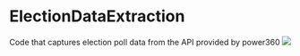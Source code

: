 # ElectionDataExtraction
Code that captures election poll data from the API provided by power360 ![](https://pesquisas.poder360.com.br/img/logo_google.png)
